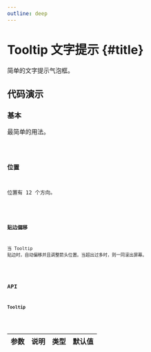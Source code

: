 ```yaml
---
outline: deep
---
```


# Tooltip 文字提示 {#title}

简单的文字提示气泡框。

## 代码演示

### 基本

最简单的用法。

<Code path="tooltip/Base" />

### 位置

位置有 12 个方向。

<Code path="tooltip/Placement" />

### 贴边偏移

当 Tooltip 贴边时，自动偏移并且调整箭头位置。当超出过多时，则一同滚出屏幕。

<Code path="tooltip/WeltOffset" iframe />

## API

### Tooltip

<div class="vp-table">

| 参数      | 说明 | 类型 | 默认值
| ----------- | ----------- | ----------- | ----------- |

</div>